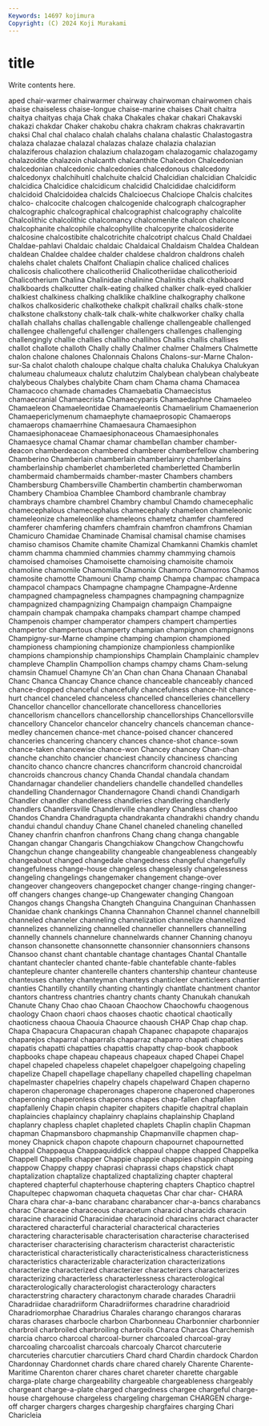 ```yaml
---
Keywords: 14697 kojimura
Copyright: (C) 2024 Koji Murakami
---
```


# title

Write contents here.



aped chair-warmer chairwarmer chairway chairwoman
chairwomen chais chaise chaiseless chaise-longue chaise-marine chaises Chait chaitra chaitya
chaityas chaja Chak chaka Chakales chakar chakari Chakavski chakazi chakdar
Chaker chakobu chakra chakram chakras chakravartin chaksi Chal chal chalaco
chalah chalahs chalana chalastic Chalastogastra chalaza chalazae chalazal chalazas chalaze
chalazia chalazian chalaziferous chalazion chalazium chalazogam chalazogamic chalazogamy chalazoidite chalazoin
chalcanth chalcanthite Chalcedon Chalcedonian chalcedonian chalcedonic chalcedonies chalcedonous chalcedony chalcedonyx
chalchihuitl chalchuite chalcid Chalcidian chalcidian Chalcidic chalcidica Chalcidice chalcidicum chalcidid
Chalcididae chalcidiform chalcidoid Chalcidoidea chalcids Chalcioecus Chalciope Chalcis chalcites chalco-
chalcocite chalcogen chalcogenide chalcograph chalcographer chalcographic chalcographical chalcographist chalcography chalcolite
Chalcolithic chalcolithic chalcomancy chalcomenite chalcon chalcone chalcophanite chalcophile chalcophyllite chalcopyrite
chalcosiderite chalcosine chalcostibite chalcotrichite chalcotript chalcus Chald Chaldaei Chaldae-pahlavi Chaldaic
chaldaic Chaldaical Chaldaism Chaldea Chaldean chaldean Chaldee chaldee chalder chaldese
chaldron chaldrons chaleh chalehs chalet chalets Chalfont Chaliapin chalice chaliced
chalices chalicosis chalicothere chalicotheriid Chalicotheriidae chalicotherioid Chalicotherium Chalina Chalinidae chalinine
Chalinitis chalk chalkboard chalkboards chalkcutter chalk-eating chalked chalker chalk-eyed chalkier
chalkiest chalkiness chalking chalklike chalkline chalkography chalkone chalkos chalkosideric chalkotheke
chalkpit chalkrail chalks chalk-stone chalkstone chalkstony chalk-talk chalk-white chalkworker chalky
challa challah challahs challas challengable challenge challengeable challenged challengee challengeful
challenger challengers challenges challenging challengingly challie challies challiho challihos Challis
challis challises challot challote challoth Chally chally Chalmer chalmer Chalmers
Chalmette chalon chalone chalones Chalonnais Chalons Chalons-sur-Marne Chalon-sur-Sa chalot chaloth
chaloupe chalque chalta chaluka Chalukya Chalukyan chalumeau chalumeaux chalutz chalutzim
Chalybean chalybean chalybeate chalybeous Chalybes chalybite Cham cham Chama chama
Chamacea Chamacoco chamade chamades Chamaebatia Chamaecistus chamaecranial Chamaecrista Chamaecyparis Chamaedaphne
Chamaeleo Chamaeleon Chamaeleontidae Chamaeleontis Chamaelirium Chamaenerion Chamaepericlymenum chamaephyte chamaeprosopic Chamaerops
chamaerops chamaerrhine Chamaesaura Chamaesiphon Chamaesiphonaceae Chamaesiphonaceous Chamaesiphonales Chamaesyce chamal Chamar
chamar chambellan chamber chamber-deacon chamberdeacon chambered chamberer chamberfellow chambering Chamberino
Chamberlain chamberlain chamberlainry chamberlains chamberlainship chamberlet chamberleted chamberletted Chamberlin chambermaid
chambermaids chamber-master Chambers chambers Chambersburg Chambersville Chambertin chambertin chamberwoman Chambery
Chambioa Chamblee Chambord chambranle chambray chambrays chambre chambrel Chambry chambul
Chamdo chamecephalic chamecephalous chamecephalus chamecephaly chameleon chameleonic chameleonize chameleonlike chameleons
chametz chamfer chamfered chamferer chamfering chamfers chamfrain chamfron chamfrons Chamian
Chamicuro Chamidae Chaminade Chamisal chamisal chamise chamises chamiso chamisos Chamite
chamite Chamizal Chamkanni Chamkis chamlet chamm chamma chammied chammies chammy
chammying chamois chamoised chamoises Chamoisette chamoising chamoisite chamoix chamoline chamomile
Chamomilla Chamonix Chamorro Chamorros Chamos chamosite chamotte Chamouni Champ champ
Champa champac champaca champacol champacs Champagne champagne Champagne-Ardenne champagned champagneless
champagnes champagning champagnize champagnized champagnizing Champaign champaign Champaigne champain champak
champaka champaks champart champe champed Champenois champer champerator champers champert
champerties champertor champertous champerty champian champignon champignons Champigny-sur-Marne champine champing
champion championed championess championing championize championless championlike champions championship championships
Champlain Champlainic champlev champleve Champlin Champollion champs champy chams Cham-selung
chamsin Chamuel Chamyne Ch'an Chan chan Chana Chanaan Chanabal Chanc
Chanca Chancay Chance chance chanceable chanceably chanced chance-dropped chanceful chancefully
chancefulness chance-hit chance-hurt chancel chanceled chanceless chancelled chancelleries chancellery Chancellor
chancellor chancellorate chancelloress chancellories chancellorism chancellors chancellorship chancellorships Chancellorsville chancellory
Chancelor chancelor chancelry chancels chanceman chance-medley chancemen chance-met chance-poised chancer
chancered chanceries chancering chancery chances chance-shot chance-sown chance-taken chancewise chance-won
Chancey chancey Chan-chan chanche chanchito chancier chanciest chancily chanciness chancing
chancito chanco chancre chancres chancriform chancroid chancroidal chancroids chancrous chancy
Chanda Chandal chandala chandam Chandarnagar chandelier chandeliers chandelle chandelled chandelles
chandelling Chandernagor Chandernagore Chandi chandi Chandigarh Chandler chandler chandleress chandleries
chandlering chandlerly chandlers Chandlersville Chandlerville chandlery Chandless chandoo Chandos Chandra
Chandragupta chandrakanta chandrakhi chandry chandu chandui chandul chanduy Chane Chanel
chaneled chaneling chanelled Chaney chanfrin chanfron chanfrons Chang chang changa
changable Changan changar Changaris Changchiakow Changchow Changchowfu Changchun change changeability
changeable changeableness changeably changeabout changed changedale changedness changeful changefully changefulness
change-house changeless changelessly changelessness changeling changelings changemaker changement change-over changeover
changeovers changepocket changer change-ringing changer-off changers changes change-up Changewater changing
Changoan Changos changs Changsha Changteh Changuina Changuinan Chanhassen Chanidae chank
chankings Channa Channahon Channel channel channelbill channeled channeler channeling channelization
channelize channelized channelizes channelizing channelled channeller channellers channelling channelly channels
channelure channelwards channer Channing chanoyu chanson chansonette chansonnette chansonnier chansonniers
chansons Chansoo chanst chant chantable chantage chantages Chantal Chantalle chantant
chantecler chanted chante-fable chantefable chante-fables chantepleure chanter chanterelle chanters chantership
chanteur chanteuse chanteuses chantey chanteyman chanteys chanticleer chanticleers chantier chanties
Chantilly chantilly chanting chantingly chantlate chantment chantor chantors chantress chantries
chantry chants chanty Chanukah chanukah Chanute Chany Chao chao Chaoan
Chaochow Chaochowfu chaogenous chaology Chaon chaori chaos chaoses chaotic chaotical
chaotically chaoticness chaoua Chaouia Chaource chaoush CHAP Chap chap chap.
Chapa Chapacura Chapacuran chapah Chapanec chapapote chaparajos chaparejos chaparral chaparrals
chaparraz chaparro chapati chapaties chapatis chapatti chapatties chapattis chapatty chap-book
chapbook chapbooks chape chapeau chapeaus chapeaux chaped Chapei Chapel chapel
chapeled chapeless chapelet chapelgoer chapelgoing chapeling chapelize Chapell chapellage chapellany
chapelled chapelling chapelman chapelmaster chapelries chapelry chapels chapelward Chapen chaperno
chaperon chaperonage chaperonages chaperone chaperoned chaperones chaperoning chaperonless chaperons chapes
chap-fallen chapfallen chapfallenly Chapin chapin chapiter chapiters chapitle chapitral chaplain
chaplaincies chaplaincy chaplainry chaplains chaplainship Chapland chaplanry chapless chaplet chapleted
chaplets Chaplin chaplin Chapman chapman Chapmansboro chapmanship Chapmanville chapmen chap-money
Chapnick chapon chapote chapourn chapournet chapournetted chappal Chappaqua Chappaquiddick chappaul
chappe chapped Chappelka Chappell Chappells chapper Chappie chappie chappies chappin
chapping chappow Chappy chappy chaprasi chaprassi chaps chapstick chapt chaptalization
chaptalize chaptalized chaptalizing chapter chapteral chaptered chapterful chapterhouse chaptering chapters
Chaptico chaptrel Chapultepec chapwoman chaqueta chaquetas Char char char- CHARA
Chara chara char-a-banc charabanc charabancer char-a-bancs charabancs charac Characeae characeous
characetum characid characids characin characine characinid Characinidae characinoid characins charact
character charactered characterful characterial characterical characteries charactering characterisable characterisation characterise
characterised characteriser characterising characterism characterist characteristic characteristical characteristically characteristicalness characteristicness
characteristics characterizable characterization characterizations characterize characterized characterizer characterizers characterizes characterizing
characterless characterlessness characterological characterologically characterologist characterology characters characterstring charactery charactonym
charade charades Charadrii Charadriidae charadriiform Charadriiformes charadrine charadrioid Charadriomorphae Charadrius
Charales charango charangos chararas charas charases charbocle charbon Charbonneau Charbonnier
charbonnier charbroil charbroiled charbroiling charbroils Charca Charcas Charchemish charcia charco
charcoal charcoal-burner charcoaled charcoal-gray charcoaling charcoalist charcoals charcoaly Charcot charcuterie
charcuteries charcutier charcutiers Chard chard Chardin chardock Chardon Chardonnay Chardonnet
chards chare chared charely Charente Charente-Maritime Charenton charer chares charet
chareter charette chargable charga-plate charge chargeability chargeable chargeableness chargeably chargeant
charge-a-plate charged chargedness chargee chargeful charge-house chargehouse chargeless chargeling chargeman
CHARGEN charge-off charger chargers charges chargeship chargfaires charging Chari Charicleia
